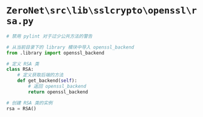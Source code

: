 # `ZeroNet\src\lib\sslcrypto\openssl\rsa.py`

```py
# 禁用 pylint 对于过少公共方法的警告

# 从当前目录下的 library 模块中导入 openssl_backend
from .library import openssl_backend

# 定义 RSA 类
class RSA:
    # 定义获取后端的方法
    def get_backend(self):
        # 返回 openssl_backend
        return openssl_backend

# 创建 RSA 类的实例
rsa = RSA()
```
